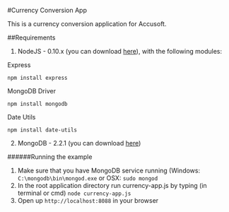 #Currency Conversion App

This is a currency conversion application for Accusoft.



##Requirements

1. NodeJS - 0.10.x (you can download [here](http://nodejs.org)), with the following modules:

Express

    npm install express
    
MongoDB Driver

    npm install mongodb
    
Date Utils

    npm install date-utils

2. MongoDB - 2.2.1 (you can download [here](https://www.mongodb.org/downloads))

######Running the example

1. Make sure that you have MongoDB service running (Windows: `C:\mongodb\bin\mongod.exe` or OSX: `sudo mongod`
2. In the root application directory run currency-app.js by typing (in terminal or cmd) `node currency-app.js`
3. Open up `http://localhost:8088` in your browser
